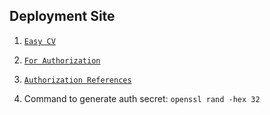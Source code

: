 ## Deployment Site

1. [`Easy CV`](https://easy-cv-builder.vercel.app/)

2. [`For Authorization`](https://next-auth.js.org/providers/google)
3. [`Authorization References`](https://www.youtube.com/watch?v=O8Ae6MC5bf4&list=PLIJrr73KDmRwWKE5c7XZeNhghKl5vhUbP)
4. Command to generate auth secret: `openssl rand -hex 32`
